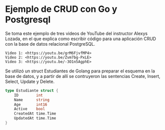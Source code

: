 # Ejemplo de CRUD con Go y Postgresql

Se toma este ejemplo de tres videos de YouTube del instructor Alexys Lozada, en el que explica como escribir código para una aplicación CRUD con la base de datos relacional PostgreSQL.

```url
Video 1: <https://youtu.be/grM6FjvfMP4>
Video 2: <https://youtu.be/Zvm7bg-PxLE>
Video 3: <https://youtu.be/-3O1n5AgphE>
```

Se utilizó un struct Estudiantes de Golang para preparar el esquema en la base de datos, y a partir de allí se contruyeron las sentencias Create, Insert, Select, Update y Delete.

```go
type Estudiante struct {
    ID        int
    Name      string
    Age       int16
    Active    bool
    CreatedAt time.Time
    UpdatedAt time.Time
}
```
